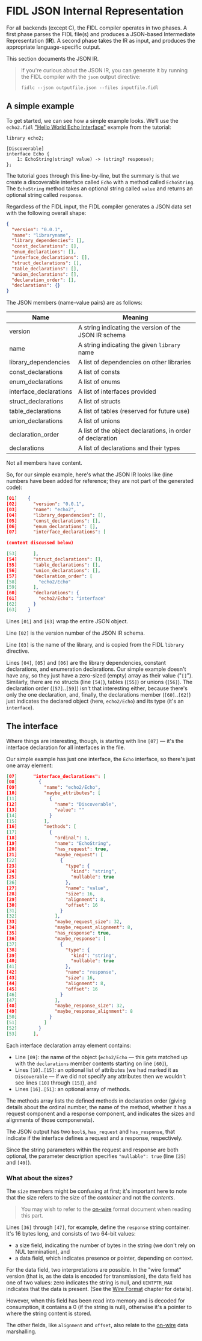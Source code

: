 
# FIDL JSON Internal Representation

For all backends (except C), the FIDL compiler operates in two phases.
A first phase parses the FIDL file(s) and produces a JSON-based Intermediate
Representation (**IR**).
A second phase takes the IR as input, and produces the appropriate language-specific output.

This section documents the JSON IR.

> If you're curious about the JSON IR, you can generate it by running
> the FIDL compiler with the `json` output directive:
>
> `fidlc --json outputfile.json --files inputfile.fidl`

## A simple example

To get started, we can see how a simple example looks.
We'll use the `echo2.fidl` ["Hello World Echo Interface"](../tutorial/README.md)
example from the tutorial:

```fidl
library echo2;

[Discoverable]
interface Echo {
    1: EchoString(string? value) -> (string? response);
};
```

The tutorial goes through this line-by-line, but the summary is that we create a
discoverable interface called `Echo` with a method called `EchoString`.
The `EchoString` method takes an optional string called `value` and returns
an optional string called `response`.

Regardless of the FIDL input, the FIDL compiler generates a JSON data set with
the following overall shape:

```json
{
  "version": "0.0.1",
  "name": "libraryname",
  "library_dependencies": [],
  "const_declarations": [],
  "enum_declarations": [],
  "interface_declarations": [],
  "struct_declarations": [],
  "table_declarations": [],
  "union_declarations": [],
  "declaration_order": [],
  "declarations": {}
}
```

The JSON members (name-value pairs) are as follows:

Name                    | Meaning
------------------------|-----------------------------------------------------------------------
version                 | A string indicating the version of the JSON IR schema
name                    | A string indicating the given `library` name
library_dependencies    | A list of dependencies on other libraries
const_declarations      | A list of consts
enum_declarations       | A list of enums
interface_declarations  | A list of interfaces provided
struct_declarations     | A list of structs
table_declarations      | A list of tables (reserved for future use)
union_declarations      | A list of unions
declaration_order       | A list of the object declarations, in order of declaration
declarations            | A list of declarations and their types

Not all members have content.

So, for our simple example, here's what the JSON IR looks like (line
numbers have been added for reference; they are not part of the generated code):

```json
[01]    {
[02]      "version": "0.0.1",
[03]      "name": "echo2",
[04]      "library_dependencies": [],
[05]      "const_declarations": [],
[06]      "enum_declarations": [],
[07]      "interface_declarations": [

(content discussed below)

[53]      ],
[54]      "struct_declarations": [],
[55]      "table_declarations": [],
[56]      "union_declarations": [],
[57]      "declaration_order": [
[58]        "echo2/Echo"
[59]      ],
[60]      "declarations": {
[61]        "echo2/Echo": "interface"
[62]      }
[63]    }
```

Lines `[01]` and `[63]` wrap the entire JSON object.

Line `[02]` is the version number of the JSON IR schema.

Line `[03]` is the name of the library, and is copied from the FIDL `library` directive.

Lines `[04]`, `[05]` and `[06]` are the library dependencies, constant declarations,
and enumeration declarations.
Our simple example doesn't have any, so they just have a zero-sized (empty) array
as their value ("`[]`").
Similarly, there are no structs (line `[54]`), tables (`[55]`) or unions (`[56]`).
The declaration order (`[57]`..`[59]`) isn't that interesting either,
because there's only the one declaration, and, finally, the
declarations member (`[60]`..`[62]`) just indicates the declared object (here, `echo2/Echo`)
and its type (it's an `interface`).

## The interface

Where things are interesting, though, is starting with line `[07]` &mdash; it's the interface
declaration for all interfaces in the file.

Our simple example has just one interface, the `Echo` interface, so there's just one
array element:

```json
[07]      "interface_declarations": [
[08]        {
[09]          "name": "echo2/Echo",
[10]          "maybe_attributes": [
[11]            {
[12]              "name": "Discoverable",
[13]              "value": ""
[14]            }
[15]          ],
[16]          "methods": [
[17]            {
[18]              "ordinal": 1,
[19]              "name": "EchoString",
[20]              "has_request": true,
[21]              "maybe_request": [
[22]                {
[23]                  "type": {
[24]                    "kind": "string",
[25]                    "nullable": true
[26]                  },
[27]                  "name": "value",
[28]                  "size": 16,
[29]                  "alignment": 8,
[30]                  "offset": 16
[31]                }
[32]              ],
[33]              "maybe_request_size": 32,
[34]              "maybe_request_alignment": 8,
[35]              "has_response": true,
[36]              "maybe_response": [
[37]                {
[38]                  "type": {
[39]                    "kind": "string",
[40]                    "nullable": true
[41]                  },
[42]                  "name": "response",
[43]                  "size": 16,
[44]                  "alignment": 8,
[45]                  "offset": 16
[46]                }
[47]              ],
[48]              "maybe_response_size": 32,
[49]              "maybe_response_alignment": 8
[50]            }
[51]          ]
[52]        }
[53]      ],
```

Each interface declaration array element contains:

*   Line `[09]`: the name of the object (`echo2/Echo` &mdash; this gets matched
    up with the `declarations` member contents starting on line `[60]`),
*   Lines `[10]`..`[15]`: an optional list of attributes (we had marked it as
    `Discoverable` &mdash; if we did not specify any attributes then we wouldn't
    see lines `[10]` through `[15]`), and
*   Lines `[16]`..`[51]`: an optional array of methods.

The methods array lists the defined methods in declaration order (giving details
about the ordinal number, the name of the method, whether it has a request
component and a response component, and indicates the sizes and alignments of
those componenets).

The JSON output has two `bool`s, `has_request` and `has_response`,
that indicate if the interface defines a request and a response, respectively.

Since the string parameters within the request and response are both optional,
the parameter description specifies `"nullable": true` (line `[25]` and `[40]`).

### What about the sizes?

The `size` members might be confusing at first; it's important here to note
that the size refers to the size of the *container* and not the *contents*.

> You may wish to refer to the [on-wire](wire-format/index.md) format document when
> reading this part.

Lines `[36]` through `[47]`, for example, define the `response` string container.
It's 16 bytes long, and consists of two 64-bit values:

*   a size field, indicating the number of bytes in the string (we don't rely
    on NUL termination), and
*   a data field, which indicates presence or pointer, depending on context.

For the data field, two interpretations are possible.
In the "wire format" version (that is, as the data is encoded for transmission),
the data field has one of two values: zero indicates the string is null,
and `UINTPTR_MAX` indicates that the data is present.
(See the [Wire Format](wire-format/index.md) chapter for details).

However, when this field has been read into memory and is decoded for consumption,
it contains a 0 (if the string is null), otherwise it's a pointer
to where the string content is stored.

The other fields, like `alignment` and `offset`, also relate to the
[on-wire](wire-format/index.md) data marshalling.

